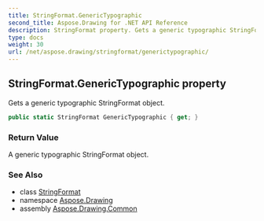 ```yaml
---
title: StringFormat.GenericTypographic
second_title: Aspose.Drawing for .NET API Reference
description: StringFormat property. Gets a generic typographic StringFormat object
type: docs
weight: 30
url: /net/aspose.drawing/stringformat/generictypographic/
---
```

## StringFormat.GenericTypographic property

Gets a generic typographic StringFormat object.

```csharp
public static StringFormat GenericTypographic { get; }
```

### Return Value

A generic typographic StringFormat object.

### See Also

* class [StringFormat](../)
* namespace [Aspose.Drawing](../../stringformat/)
* assembly [Aspose.Drawing.Common](../../../)


